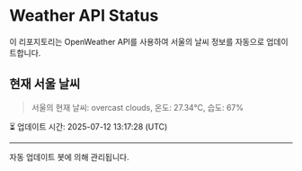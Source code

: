 
# Weather API Status

이 리포지토리는 OpenWeather API를 사용하여 서울의 날씨 정보를 자동으로 업데이트합니다.

## 현재 서울 날씨
> 서울의 현재 날씨: overcast clouds, 온도: 27.34°C, 습도: 67%

⏳ 업데이트 시간: 2025-07-12 13:17:28 (UTC)

---
자동 업데이트 봇에 의해 관리됩니다.
